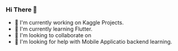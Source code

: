 ### Hi There :wave:

- :telescope: I'm currently working on Kaggle Projects.
- :seedling: I'm currently learning Flutter.
- :dancers: I'm looking to collaborate on 
- :penguin: I'm looking for help with Mobile Applicatio backend learning.
